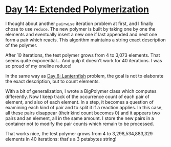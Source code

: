 # [Day 14: Extended Polymerization](https://adventofcode.com/2021/day/14)

I thought about another `pairwise` iteration problem at first, and I finally chose to use `reduce`. 
The new polymer is built by taking one by one the elements and eventually insert a new one if last appended and next one
form a pair which reacts.
This algorithm maintains a string exact description of the polymer.

After 10 iterations, the test polymer grows from 4 to 3,073 elements. That seems quite exponential... And gulp it doesn't
work for 40 iterations. I was so proud of my oneline reduce!

In the same way as [Day 6: Lanternfish](https://adventofcode.com/2021/day/6) problem, the goal is not to elaborate the
exact description, but to count elements.

With a bit of generalization, I wrote a BigPolymer class which computes differently. Now I keep track of the occurrence 
count of each pair of element, and also of each element.
In a step, it becomes a question of examining each kind of pair and to split it if a reaction applies. In this case, 
all these pairs disappear (their kind count becomes 0) and it appears two pairs and an element, all in the same amount.
I store the new pairs in a container not to modify the pair counts which remain to be processed.

That works nice, the test polymer grows from 4 to 3,298,534,883,329 elements in 40 iterations: that's a 3 petabytes 
string!
